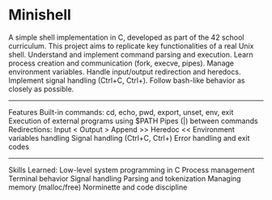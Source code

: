 # Minishell
A simple shell implementation in C, developed as part of the 42 school curriculum. This project aims to replicate key functionalities of a real Unix shell.
Understand and implement command parsing and execution.
Learn process creation and communication (fork, execve, pipes).
Manage environment variables.
Handle input/output redirection and heredocs.
Implement signal handling (Ctrl+C, Ctrl+).
Follow bash-like behavior as closely as possible.
__________________________________________________________________
Features
Built-in commands: cd, echo, pwd, export, unset, env, exit
Execution of external programs using $PATH
Pipes (|) between commands
Redirections:
Input <
Output >
Append >>
Heredoc <<
Environment variables handling
Signal handling (Ctrl+C, Ctrl+)
Error handling and exit codes
__________________________________________________________________
Skills Learned: 
Low-level system programming in C
Process management
Terminal behavior
Signal handling
Parsing and tokenization
Managing memory (malloc/free)
Norminette and code discipline
